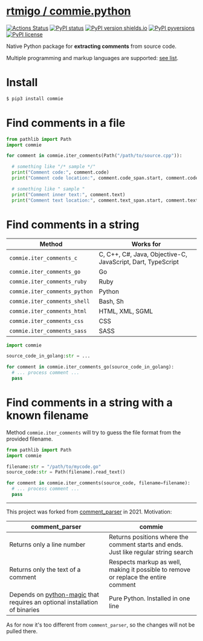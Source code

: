# [rtmigo / commie.python](https://github.com/rtmigo/commie.python/)
[![Actions Status](https://github.com/rtmigo/commie.python/workflows/CI/badge.svg?branch=master)](https://github.com/rtmigo/commie.python/actions)
[![PyPI status](https://img.shields.io/pypi/status/commie.svg)](https://pypi.python.org/pypi/commie/)
[![PyPI version shields.io](https://img.shields.io/pypi/v/commie.svg)](https://pypi.python.org/pypi/commie/)
[![PyPI pyversions](https://img.shields.io/pypi/pyversions/commie.svg)](https://pypi.python.org/pypi/commie/)
[![PyPI license](https://img.shields.io/pypi/l/commie.svg)](https://pypi.python.org/pypi/commie/)

Native Python package for **extracting comments** from source code.

Multiple programming and markup languages are supported: [see list](https://github.com/rtmigo/commie.python#find-comments-in-a-string).

# Install

```sh
$ pip3 install commie
```


# Find comments in a file

```python
from pathlib import Path
import commie

for comment in commie.iter_comments(Path("/path/to/source.cpp")):

  # something like "/* sample */"
  print("Comment code:", comment.code)
  print("Comment code location:", comment.code_span.start, comment.code_span.end)

  # something like " sample " 
  print("Comment inner text:", comment.text)
  print("Comment text location:", comment.text_span.start, comment.text_span.end)

```

# Find comments in a string

| **Method** | **Works for** |
|--------------------|------------|
| `commie.iter_comments_c`| C, C++, C#, Java, Objective-C, JavaScript, Dart, TypeScript |
| `commie.iter_comments_go`|Go|
| `commie.iter_comments_ruby` | Ruby |
| `commie.iter_comments_python` | Python |
| `commie.iter_comments_shell` | Bash, Sh |
| `commie.iter_comments_html` | HTML, XML, SGML |
| `commie.iter_comments_css` | CSS |
| `commie.iter_comments_sass` | SASS |

```python
import commie

source_code_in_golang:str = ...

for comment in commie.iter_comments_go(source_code_in_golang):
  # ... process comment ...
  pass
```

# Find comments in a string with a known filename

Method `commie.iter_comments` will try to guess the file format from the provided filename.

```python
from pathlib import Path
import commie

filename:str = "/path/to/mycode.go"
source_code:str = Path(filename).read_text()

for comment in commie.iter_comments(source_code, filename=filename):
  # ... process comment ...
  pass
```

--------------------------------------------------------

This project was forked from [comment_parser](https://github.com/jeanralphaviles/comment_parser) in 2021. Motivation:
  
| **comment_parser** | **commie** |
|--------------------|------------|
|Returns only a line number|Returns positions where the comment starts and ends. Just like regular string search|
|Returns only the text of a comment|Respects markup as well, making it possible to remove or replace the entire comment|
|Depends on [python-magic](https://pypi.org/project/python-magic) that requires an optional installation of binaries|Pure Python. Installed in one line|

As for now it's too different from `comment_parser`, so the changes will not be pulled there.

